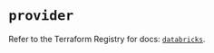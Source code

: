 # `provider`

Refer to the Terraform Registry for docs: [`databricks`](https://registry.terraform.io/providers/databricks/databricks/1.36.2/docs).
